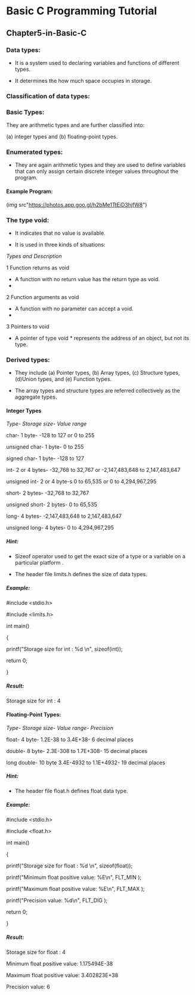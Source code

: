 # Basic C Programming Tutorial

## Chapter5-in-Basic-C

### Data types:

 * It is a system used to declaring variables and functions of different types. 

 * It determines the how much space occupies  in storage.
 
 ### Classification of data types:

### Basic Types:

They are arithmetic types and are further classified into: 

(a) integer types and (b) floating-point types.

### Enumerated types:

* They are again arithmetic types and they are used to define variables that can only assign certain discrete integer values throughout the program.

#### Example Program:

(img src"https://photos.app.goo.gl/h2bMe1TtEiD3hjfW8")

### The type void:

* It indicates that no value is available.

* It is used in three kinds of situations:
  
_Types and Description_

1 Function returns as void

  * A function with no return value has the return type as void. 
  * 
2 Function arguments as void

  * A function with no parameter can accept a void. 
  * 
3 Pointers to void

  * A pointer of type void * represents the address of an object, but not its type.

### Derived types:

* They include (a) Pointer types, (b) Array types, (c) Structure types, (d)Union types, and (e) Function types.

* The array types and structure types are referred collectively as the aggregate types.

#### Integer Types

_Type- Storage size- Value range_

char- 1 byte- -128 to 127 or 0 to 255

unsigned char- 1 byte- 0 to 255

signed char- 1 byte- -128 to 127

int- 2 or 4 bytes- -32,768 to 32,767 or -2,147,483,648 to 2,147,483,647

unsigned int- 2 or 4 byte-s 0 to 65,535 or 0 to 4,294,967,295

short- 2 bytes- -32,768 to 32,767

unsigned short- 2 bytes- 0 to 65,535

long- 4 bytes- -2,147,483,648 to 2,147,483,647

unsigned long- 4 bytes- 0 to 4,294,967,295

##### Hint:

* Sizeof operator used to get the exact size of a type or a variable on a particular platform .

* The header file limits.h defines the size of data types.
   
##### Example:

#include <stdio.h>

#include <limits.h>

int main()

{

printf("Storage size for int : %d \n", sizeof(int));

return 0;

}

##### Result:

Storage size for int : 4

#### Floating-Point Types:

_Type- Storage size- Value range- Precision_

float- 4 byte- 1.2E-38 to 3.4E+38- 6 decimal places

double- 8 byte- 2.3E-308 to 1.7E+308- 15 decimal places

long double- 10 byte 3.4E-4932 to 1.1E+4932- 19 decimal places

##### Hint:
* The header file float.h defines float data type.

##### Example:

#include <stdio.h>

#include <float.h>

int main()

{

printf("Storage size for float : %d \n", sizeof(float));

printf("Minimum float positive value: %E\n", FLT_MIN );

printf("Maximum float positive value: %E\n", FLT_MAX );

printf("Precision value: %d\n", FLT_DIG );

return 0;

}

##### Result:

Storage size for float : 4

Minimum float positive value: 1.175494E-38

Maximum float positive value: 3.402823E+38

Precision value: 6